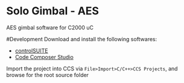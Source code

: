 # Solo Gimbal - AES
AES gimbal software for C2000 uC

#Development
Download and install the following softwares:
* [controlSUITE](http://www.ti.com/tool/controlsuite)
* [Code Composer Studio](http://www.ti.com/tool/ccstudio)

Import the project into CCS via ```File>Import>C/C++>CCS Projects```, and browse for the root source folder
